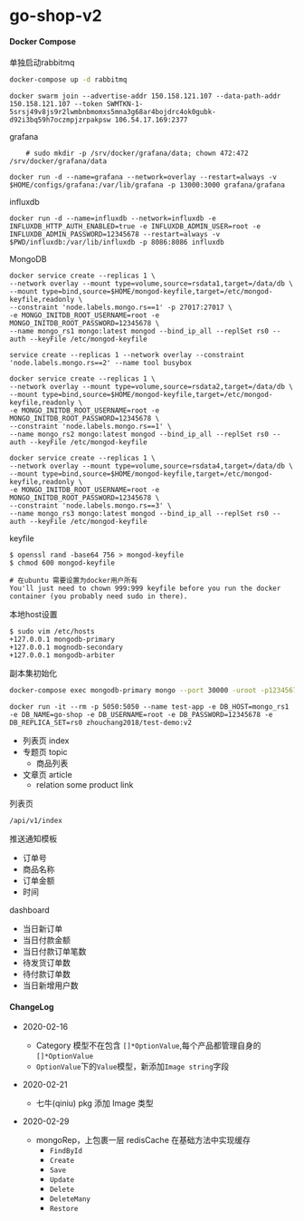 # go-shop-v2


#### Docker Compose

单独启动rabbitmq
```bash
docker-compose up -d rabbitmq
```


```
docker swarm join --advertise-addr 150.158.121.107 --data-path-addr 150.158.121.107 --token SWMTKN-1-5srsj49v8js9r2lwmbnbmomxs5mna3g68ar4bojdrc4ok0gubk-d92i3bq59h7oczmpjzrpakpsw 106.54.17.169:2377
```

grafana
```
    # sudo mkdir -p /srv/docker/grafana/data; chown 472:472 /srv/docker/grafana/data

docker run -d --name=grafana --network=overlay --restart=always -v $HOME/configs/grafana:/var/lib/grafana -p 13000:3000 grafana/grafana
```

influxdb
```
docker run -d --name=influxdb --network=influxdb -e INFLUXDB_HTTP_AUTH_ENABLED=true -e INFLUXDB_ADMIN_USER=root -e INFLUXDB_ADMIN_PASSWORD=12345678 --restart=always -v $PWD/influxdb:/var/lib/influxdb -p 8086:8086 influxdb
```
MongoDB 

```
docker service create --replicas 1 \
--network overlay --mount type=volume,source=rsdata1,target=/data/db \
--mount type=bind,source=$HOME/mongod-keyfile,target=/etc/mongod-keyfile,readonly \
--constraint 'node.labels.mongo.rs==1' -p 27017:27017 \
-e MONGO_INITDB_ROOT_USERNAME=root -e MONGO_INITDB_ROOT_PASSWORD=12345678 \
--name mongo_rs1 mongo:latest mongod --bind_ip_all --replSet rs0 --auth --keyFile /etc/mongod-keyfile

service create --replicas 1 --network overlay --constraint 'node.labels.mongo.rs==2' --name tool busybox

docker service create --replicas 1 \
--network overlay --mount type=volume,source=rsdata2,target=/data/db \
--mount type=bind,source=$HOME/mongod-keyfile,target=/etc/mongod-keyfile,readonly \
-e MONGO_INITDB_ROOT_USERNAME=root -e MONGO_INITDB_ROOT_PASSWORD=12345678 \
--constraint 'node.labels.mongo.rs==1' \
--name mongo_rs2 mongo:latest mongod --bind_ip_all --replSet rs0 --auth --keyFile /etc/mongod-keyfile

docker service create --replicas 1 \
--network overlay --mount type=volume,source=rsdata4,target=/data/db \
--mount type=bind,source=$HOME/mongod-keyfile,target=/etc/mongod-keyfile,readonly \
-e MONGO_INITDB_ROOT_USERNAME=root -e MONGO_INITDB_ROOT_PASSWORD=12345678 \
--constraint 'node.labels.mongo.rs==3' \
--name mongo_rs3 mongo:latest mongod --bind_ip_all --replSet rs0 --auth --keyFile /etc/mongod-keyfile
```

keyfile
```shell script
$ openssl rand -base64 756 > mongod-keyfile
$ chmod 600 mongod-keyfile

# 在ubuntu 需要设置为docker用户所有
You'll just need to chown 999:999 keyfile before you run the docker container (you probably need sudo in there).

```

本地host设置
```
$ sudo vim /etc/hosts
+127.0.0.1 mongodb-primary
+127.0.0.1 mognodb-secondary
+127.0.0.1 mongodb-arbiter

```

副本集初始化
```bash
docker-compose exec mongodb-primary mongo --port 30000 -uroot -p12345678 /root/000_init_replSet.js
```

```
docker run -it --rm -p 5050:5050 --name test-app -e DB_HOST=mongo_rs1 -e DB_NAME=go-shop -e DB_USERNAME=root -e DB_PASSWORD=12345678 -e DB_REPLICA_SET=rs0 zhouchang2018/test-demo:v2
```

- 列表页 index
- 专题页 topic
    + 商品列表
- 文章页 article
    + relation some product link

列表页
```
/api/v1/index
```

推送通知模板
- 订单号
- 商品名称
- 订单金额
- 时间

dashboard
- 当日新订单
- 当日付款金额
- 当日付款订单笔数
- 待发货订单数
- 待付款订单数
- 当日新增用户数

#### ChangeLog 
- 2020-02-16
    - Category 模型不在包含 `[]*OptionValue`,每个产品都管理自身的 `[]*OptionValue`
    - `OptionValue`下的`Value`模型，新添加`Image string`字段

- 2020-02-21
    - 七牛(qiniu) pkg 添加 Image 类型
    
- 2020-02-29
    - mongoRep，上包裹一层 redisCache 在基础方法中实现缓存
        + `FindById`
        + `Create`
        + `Save`
        + `Update`
        + `Delete`
        + `DeleteMany`
        + `Restore`